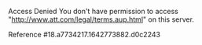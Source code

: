 Access Denied
You don't have permission to access "http://www.att.com/legal/terms.aup.html" on this server.

Reference #18.a7734217.1642773882.d0c2243